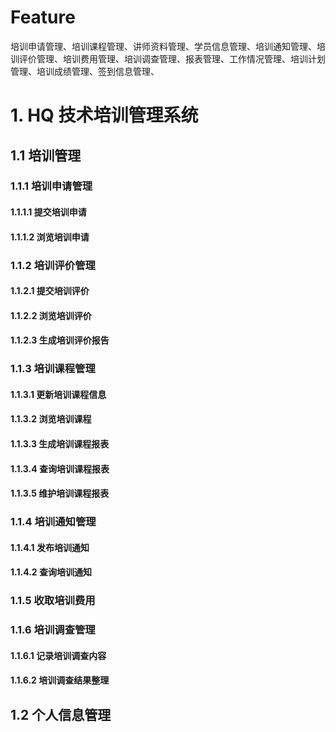 # Feature
培训申请管理、培训课程管理、讲师资料管理、学员信息管理、培训通知管理、培训评价管理、培训费用管理、培训调查管理、报表管理、工作情况管理、培训计划管理、培训成绩管理、签到信息管理、
# 1. HQ 技术培训管理系统
## 1.1 培训管理
### 1.1.1 培训申请管理
#### 1.1.1.1 提交培训申请
#### 1.1.1.2 浏览培训申请
### 1.1.2 培训评价管理
#### 1.1.2.1 提交培训评价
#### 1.1.2.2 浏览培训评价
#### 1.1.2.3 生成培训评价报告
### 1.1.3 培训课程管理
#### 1.1.3.1 更新培训课程信息
#### 1.1.3.2 浏览培训课程
#### 1.1.3.3 生成培训课程报表
#### 1.1.3.4 查询培训课程报表
#### 1.1.3.5 维护培训课程报表
### 1.1.4 培训通知管理
#### 1.1.4.1 发布培训通知
#### 1.1.4.2 查询培训通知
### 1.1.5 收取培训费用
### 1.1.6 培训调查管理
#### 1.1.6.1 记录培训调查内容
#### 1.1.6.2 培训调查结果整理



## 1.2 个人信息管理
